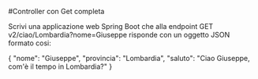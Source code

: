 #Controller con Get completa

Scrivi una applicazione web Spring Boot che alla endpoint GET v2/ciao/Lombardia?nome=Giuseppe risponde con un oggetto JSON formato cosi:

{
    "nome": "Giuseppe",
    "provincia": "Lombardia",
    "saluto": "Ciao Giuseppe, com'è il tempo in Lombardia?"
}
